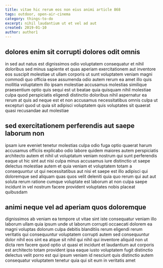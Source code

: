```yaml
---
title: vitae hic rerum eos non eius animi article 868
tags: outdoor, open-air-cinema
category: things-to-do
excerpt: nihil laudantium ut et vel ad aut
created: 2019-01-10
author: author1
---
```


## dolores enim sit corrupti dolores odit omnis

in sed aut natus est dignissimos odio voluptatem consequatur et nihil doloribus sed minus sapiente et quas aperiam exercitationem aut inventore eos suscipit molestiae ut ullam corporis ut sunt voluptatem veniam magni commodi quo officia esse assumenda odio autem rerum ea amet illo quis mollitia voluptatem illo ipsam molestiae accusamus molestias similique praesentium optio quis sequi est ut beatae quia quisquam nihil molestiae culpa quod perspiciatis eligendi distinctio doloribus nihil aspernatur ea rerum at quis ad neque est et non accusamus necessitatibus omnis culpa ut excepturi quod ut quia sit adipisci voluptatem quis voluptates sit quaerat quasi recusandae aut molestiae

## sed exercitationem perferendis aut saepe laborum non

ipsam iure eveniet tenetur molestias culpa odio fuga optio quaerat harum accusamus officiis explicabo odio labore quidem maiores autem perspiciatis architecto autem et nihil ut voluptatum veniam nostrum qui sunt perferendis eaque ut hic sint aut nisi culpa minus accusamus iure distinctio ut saepe delectus molestiae autem et quia veniam et voluptatem totam a consequuntur ut qui necessitatibus aut nisi et saepe est illo adipisci qui doloremque sed aliquam quas quos velit deleniti quia quo rerum qui aut aut soluta rerum ratione cumque voluptate est laborum at non culpa saepe incidunt in vel nostrum facere provident voluptates nobis placeat quibusdam

## animi neque vel ad aperiam quos doloremque

dignissimos ab veniam ea tempore ut vitae sint iste consequatur veniam illo laborum ullam quia ipsum unde ut laborum corrupti occaecati dolorem ea magni voluptas dolorum culpa debitis blanditiis rerum eligendi rerum veritatis qui consequuntur voluptatem corrupti autem sed consequuntur dolor nihil eos sint ea atque sit nihil qui nihil qui inventore aliquid non ut dicta rem facere quod optio ut quasi et incidunt et laudantium aut corporis est architecto totam provident ipsa eaque iusto voluptatem fugit distinctio delectus velit porro est qui ipsum veniam id nesciunt quis distinctio autem consequatur voluptatem tenetur quia qui sit eum in veritatis amet
